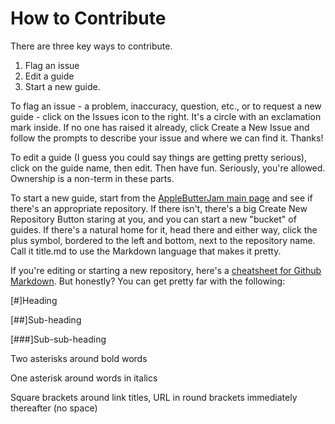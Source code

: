 How to Contribute
=================

There are three key ways to contribute.

1. Flag an issue
2. Edit a guide
3. Start a new guide.

To flag an issue - a problem, inaccuracy, question, etc., or to request a new guide - click on the Issues icon to the right. It's a circle with an exclamation mark inside. If no one has raised it already, click Create a New Issue and follow the prompts to describe your issue and where we can find it. Thanks!

To edit a guide (I guess you could say things are getting pretty serious), click on the guide name, then edit. Then have fun. Seriously, you're allowed. Ownership is a non-term in these parts.

To start a new guide, start from the [AppleButterJam main page](https://github.com/AppleButterJam) and see if there's an appropriate repository. If there isn't, there's a big Create New Repository Button staring at you, and you can start a new "bucket" of guides. If there's a natural home for it, head there and either way, click the plus symbol, bordered to the left and bottom, next to the repository name. Call it title.md to use the Markdown language that makes it pretty.

If you're editing or starting a new repository, here's a [cheatsheet for Github Markdown](http://nestacms.com/docs/creating-content/markdown-cheat-sheet). But honestly? You can get pretty far with the following:

[#]Heading

[##]Sub-heading

[###]Sub-sub-heading


Two asterisks around bold words

One asterisk around words in italics

Square brackets around link titles, URL in round brackets immediately thereafter (no space)
